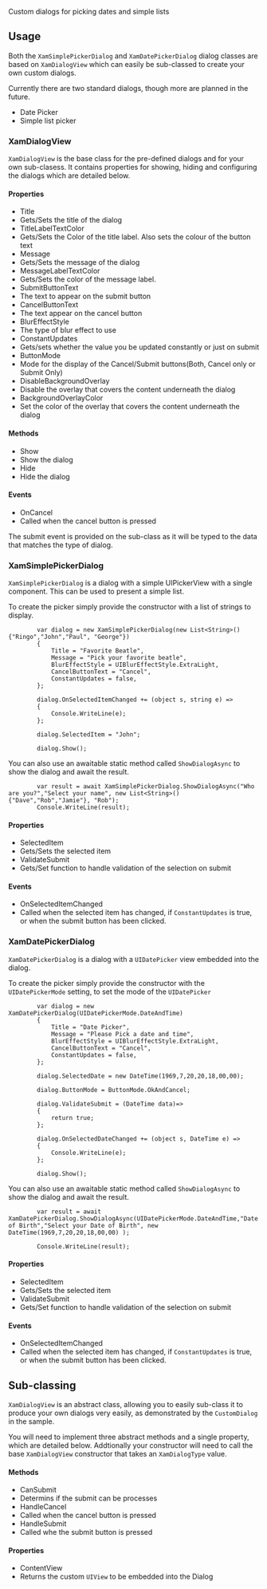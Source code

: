 Custom dialogs for picking dates and simple lists

## Usage ##

Both the `XamSimplePickerDialog` and `XamDatePickerDialog` dialog classes are based on `XamDialogView` which can easily be sub-classed to create your own custom dialogs.  

Currently there are two standard dialogs, though more are planned in the future.

- Date Picker
- Simple list picker

### XamDialogView ###

`XamDialogView` is the base class for the pre-defined dialogs and for your own sub-clasess.  It contains properties for showing, hiding and configuring the dialogs which are detailed below.  

#### Properties ####

 - Title
  - Gets/Sets the title of the dialog
 - TitleLabelTextColor
  - Gets/Sets the Color of the title label. Also sets the colour of the button text
 - Message
  - Gets/Sets the message of the dialog
 - MessageLabelTextColor
  - Gets/Sets the color of the message label.
 - SubmitButtonText
  - The text to appear on the submit button
 - CancelButtonText
  - The text appear on the cancel button
 - BlurEffectStyle
  - The type of blur effect to use
 - ConstantUpdates
  - Gets/sets whether the value you be updated constantly or just on submit
 - ButtonMode
  - Mode for the display of the Cancel/Submit buttons(Both, Cancel only or Submit Only)
 - DisableBackgroundOverlay
  - Disable the overlay that covers the content underneath the dialog
 - BackgroundOverlayColor
  - Set the color of the overlay that covers the content underneath the dialog
  
#### Methods ####

 - Show
  - Show the dialog
 - Hide
  - Hide the dialog
  
#### Events ####

 - OnCancel
  - Called when the cancel button is pressed
  
The submit event is provided on the sub-class as it will be typed to the data that matches the type of dialog.

### XamSimplePickerDialog ###

`XamSimplePickerDialog` is a dialog with a simple UIPickerView with a single component.  This can be used to present a simple list.  

To create the picker simply provide the constructor with a list of strings to display.

			var dialog = new XamSimplePickerDialog(new List<String>(){"Ringo","John","Paul", "George"})
			{
				Title = "Favorite Beatle",
				Message = "Pick your favorite beatle",
				BlurEffectStyle = UIBlurEffectStyle.ExtraLight,
				CancelButtonText = "Cancel",
				ConstantUpdates = false,
			};
				
			dialog.OnSelectedItemChanged += (object s, string e) => 
			{
				Console.WriteLine(e);
			};

			dialog.SelectedItem = "John";

			dialog.Show();

You can also use an awaitable static method called `ShowDialogAsync` to show the dialog and await the result.  

			var result = await XamSimplePickerDialog.ShowDialogAsync("Who are you?","Select your name", new List<String>(){"Dave","Rob","Jamie"}, "Rob");
			Console.WriteLine(result);
#### Properties ####

 - SelectedItem
  - Gets/Sets the selected item
 - ValidateSubmit
  - Gets/Set function to handle validation of the selection on submit

#### Events ####

 - OnSelectedItemChanged
  - Called when the selected item has changed, if `ConstantUpdates` is true, or when the submit button has been clicked.  
  

### XamDatePickerDialog ###

`XamDatePickerDialog` is a dialog with a `UIDatePicker` view embedded into the dialog.

To create the picker simply provide the constructor with the `UIDatePickerMode` setting, to set the mode of the `UIDatePicker`  

			var dialog = new XamDatePickerDialog(UIDatePickerMode.DateAndTime)
			{
				Title = "Date Picker",
				Message = "Please Pick a date and time",
				BlurEffectStyle = UIBlurEffectStyle.ExtraLight,
				CancelButtonText = "Cancel",
				ConstantUpdates = false,
			};
				
			dialog.SelectedDate = new DateTime(1969,7,20,20,18,00,00);

			dialog.ButtonMode = ButtonMode.OkAndCancel;

			dialog.ValidateSubmit = (DateTime data)=>
			{
				return true;
			};

			dialog.OnSelectedDateChanged += (object s, DateTime e) => 
			{
				Console.WriteLine(e);
			};

			dialog.Show();

You can also use an awaitable static method called `ShowDialogAsync` to show the dialog and await the result.  

			var result = await XamDatePickerDialog.ShowDialogAsync(UIDatePickerMode.DateAndTime,"Date of Birth","Select your Date of Birth", new DateTime(1969,7,20,20,18,00,00) );

			Console.WriteLine(result);

#### Properties ####

 - SelectedItem
  - Gets/Sets the selected item
 - ValidateSubmit
  - Gets/Set function to handle validation of the selection on submit

#### Events ####

 - OnSelectedItemChanged
  - Called when the selected item has changed, if `ConstantUpdates` is true, or when the submit button has been clicked.  
  
## Sub-classing ##

`XamDialogView` is an abstract class, allowing you to easily sub-class it to produce your own dialogs very easily, as demonstrated by the `CustomDialog` in the sample.  

You will need to implement three abstract methods and a single property, which are detailed below.  Addtionally your constructor will need to call the base `XamDialogView` constructor that takes an `XamDialogType` value.  

#### Methods ####

 - CanSubmit
  - Determins if the submit can be processes
 - HandleCancel
  - Called when the cancel button is pressed
 - HandleSubmit
  - Called whe the submit button is pressed
  
#### Properties ####

 - ContentView
  - Returns the custom `UIView` to be embedded into the Dialog
